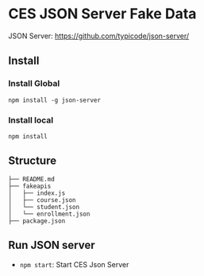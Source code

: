 # CES JSON Server Fake Data

JSON Server: https://github.com/typicode/json-server/

## Install

### Install Global

```
npm install -g json-server
```

### Install local

```
npm install
```

## Structure

```
├── README.md
├── fakeapis
│   ├── index.js
│   ├── course.json
│   └── student.json
│   └── enrollment.json
├── package.json
```

## Run JSON server

- `npm start`: Start CES Json Server


